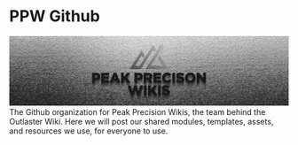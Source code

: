 # PPW Github
![org logo](https://github.com/Peak-Precision-Wikis/.github/blob/main/PEAK%20PRECISION%20WIKIS%20WORDMARK.png)
<br>
The Github organization for Peak Precision Wikis, the team behind the Outlaster Wiki. Here we will post our shared modules, templates, assets, and resources we use, for everyone to use.
